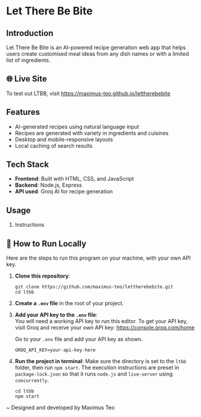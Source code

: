 # Let There Be Bite

## Introduction
Let There Be Bite is an AI-powered recipe generation web app that helps users create customised meal ideas from any dish names or with a limited list of ingredients.

## 🌐 Live Site
To test out LTBB, visit https://maximus-teo.github.io/lettherebebite

## Features
+ AI-generated recipes using natural language input
+ Recipes are generated with variety in ingredients and cuisines
+ Desktop and mobile-responsive layouts
+ Local caching of search results

## Tech Stack
+ **Frontend**: Built with HTML, CSS, and JavaScript
+ **Backend**: Node.js, Express
+ **API used**: Groq AI for recipe generation


## Usage
1. Instructions

## 📌 How to Run Locally
Here are the steps to run this program on your machine, with your own API key.

1. **Clone this repository**:
   ```
   git clone https://github.com/maximus-teo/lettherebebite.git
   cd ltbb
   ```

2. **Create a `.env` file** in the root of your project.

3. **Add your API key to the `.env` file**: <br />
    You will need a working API key to run this editor. To get your API key, visit Groq and receive your own API key:
    https://console.groq.com/home

    Go to your `.env` file and add your API key as shown.
    ```
    GROQ_API_KEY=your-api-key-here
    ```

4. **Run the project in terminal**:
    Make sure the directory is set to the `ltbb` folder, then run `npm start`.
    The execution instructions are preset in `package-lock.json` so that it runs `node.js` and `live-server` using `concurrently`.
    ```
    cd ltbb
    npm start
    ```

~ Designed and developed by Maximus Teo